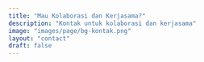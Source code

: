 ```yaml
---
title: "Mau Kolaborasi dan Kerjasama?"
description: "Kontak untuk kolaborasi dan kerjasama"
image: "images/page/bg-kontak.png"
layout: "contact"
draft: false
---
```

